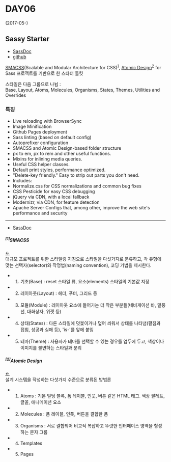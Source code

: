 # DAY06
(2017-05-)

## Sassy Starter

* [SassDoc](http://minamarkham.github.io/sassy-starter/docs/)
* [github](https://github.com/minamarkham/sassy-starter/)

[SMACSS](https://smacss.com/)(Scalable and Modular Architecture for CSS)<sup>[1](#user-content-1smacss)</sup>, [Atomic Design](http://atomicdesign.bradfrost.com/)<sup>[2](#user-content-2atomic-design)</sup> for Sass 프로젝트를 기반으로 한 스타터 툴킷

스타일은 다음 그룹으로 나뉨 :  
Base, Layout, Atoms, Molecules, Organisms, States, Themes, Utilities and Overrides

### 특징

- Live reloading with BrowserSync
- Image Minification
- Github Pages deployment
- Sass linting (based on default config)
- Autoprefixer configuration
- SMACSS and Atomic Design-based folder structure
- px to em, px to rem and other useful functions.
- Mixins for inlining media queries.
- Useful CSS helper classes.
- Default print styles, performance optimized.
- "Delete-key friendly." Easy to strip out parts you don't need.
- Includes:
- Normalize.css for CSS normalizations and common bug fixes
- CSS Pesticide for easy CSS debugging
- jQuery via CDN, with a local fallback
- Modernizr, via CDN, for feature detection
- Apache Server Configs that, among other, improve the web site's performance and security


***

* [SassDoc](http://sassdoc.com/)

##### <sup>[1]</sup>SMACSS
[←](#user-content-sassy-starter)  
대규모 프로젝트를 위한 스타일링 지침으로 스타일을 다섯가지로 분류하고, 각 유형에 맞는 선택자(selector)와 작명법(naming convention), 코딩 기법을 제시한다.

- 1. 기초(Base) : reset 스타일 류, 요소(elements) 스타일의 기본값 지정
- 2. 레이아웃(Layout) : 헤더, 푸터, 그리드 등
- 3. 모듈(Module) : 레이아웃 요소에 들어가는 더 작은 부분들(네비게이션 바, 말풍선, 대화상자, 위젯 등)
- 4. 상태(States) : 다른 스타일에 덧붗이거나 덮어 씌워서 상태를 나타냄(펼침과 접힘, 성공과 실패 등), 'is-'를 앞에 붙임
- 5. 테마(Theme) : 사용자가 테마를 선택할 수 있는 경우를 염두에 두고, 색상이나 이미지를 불변하는 스타일과 분리

##### <sup>[2]</sup>Atomic Design
[←](#user-content-sassy-starter)  
설계 시스템을 작성하는 다섯가지 수준으로 분류된 방법론
- 1. Atoms : 기본 빌딩 블록, 폼 레이블, 인풋, 버튼 같은 HTML 태그. 색상 팔레트, 글꼴, 애니메이션 요소
- 2. Molecules : 폼 레이블, 인풋, 버튼을 결합한 폼
- 3. Organisms : 서로 결합되어 비교적 복잡하고 뚜렷한 인터페이스 영역을 형성하는 분자 그룹
- 4. Templates
- 5. Pages
